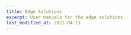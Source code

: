 ```yaml
---
title: Edge Solutions
excerpt: User manuals for the edge solutions.
last_modified_at: 2021-04-13
---
```

